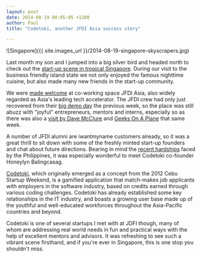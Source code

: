 ```yaml
---
layout: post
date: 2014-08-19 08:05:05 +1200
author: Paul
title: "Codetoki, another JFDI Asia success story"

---
```


<!-- excerpt -->

![Singapore]({{ site.images_url }}/2014-08-19-singapore-skyscrapers.jpg)

Last month my son and I jumped into a big silver bird and headed north to check out the [start-up scene in tropical Singapore](http://blog.iwantmyname.com/2014/07/leaping-into-singapores-startup-scene.html). During our visit to the business friendly island state we not only enjoyed the famous nighttime cuisine, but also made many new friends in the start-up community.

We were [made welcome](https://twitter.com/jfdiasia/status/490113108845682690) at co-working space JFDI Asia, also widely regarded as Asia's leading tech accelerator. The JFDI crew had only just recovered from their [big demo day](http://e27.co/jfdi-2014a-cohort-graduates-bang-20140709/0) the previous week, so the place was still abuzz with "joyful" entrepreneurs, mentors and interns, especially so as there was also a [visit by Dave McClure](https://twitter.com/jfdiasia/status/489331687126360064) and [Geeks On A Plane](http://geeksonaplane.com/goap_destinations/southeast-asia/) that same week. 

<!-- /excerpt -->

A number of JFDI alumni are iwantmyname customers already, so it was a great thrill to sit down with some of the freshly minted start-up founders and chat about future directions. Bearing in mind the [recent hardships](http://blog.iwantmyname.com/2014/05/philippines-disaster-six-months-downstream.html) faced by the Philippines, it was especially wonderful to meet Codetoki co-founder Honeylyn Balingcasag. 

[Codetoki](http://codetoki.com), which originally emerged as a concept from the 2012 Cebu Startup Weekend, is a gamified application that match-makes job applicants with employers in the software industry, based on credits earned through various coding challenges. Codetoki has already established some key relationships in the IT industry, and boasts a growing user base made up of the youthful and well-educated workforces throughout the Asia-Pacific countries and beyond. 

Codetoki is one of several startups I met with at JDFI though, many of whom are addressing real world needs in fun and practical ways with the help of excellent mentors and advisors. It was refreshing to see such a vibrant scene firsthand, and if you're ever in Singapore, this is one stop you shouldn't miss.